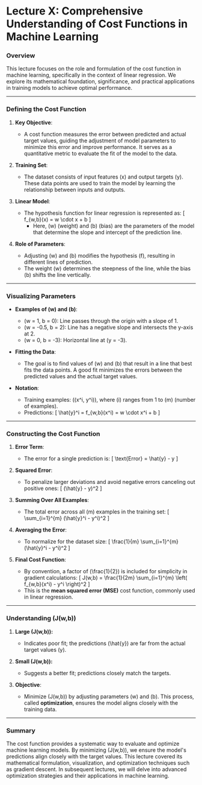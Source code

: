 # Lecture X: Comprehensive Understanding of Cost Functions in Machine Learning

### Overview
This lecture focuses on the role and formulation of the cost function in machine learning, specifically in the context of linear regression. We explore its mathematical foundation, significance, and practical applications in training models to achieve optimal performance.

---

### Defining the Cost Function

1. **Key Objective**:
   - A cost function measures the error between predicted and actual target values, guiding the adjustment of model parameters to minimize this error and improve performance. It serves as a quantitative metric to evaluate the fit of the model to the data.

2. **Training Set**:
   - The dataset consists of input features \(x\) and output targets \(y\). These data points are used to train the model by learning the relationship between inputs and outputs.

3. **Linear Model**:
   - The hypothesis function for linear regression is represented as:
     \[
     f_{w,b}(x) = w \cdot x + b
     \]
     - Here, \(w\) (weight) and \(b\) (bias) are the parameters of the model that determine the slope and intercept of the prediction line.

4. **Role of Parameters**:
   - Adjusting \(w\) and \(b\) modifies the hypothesis \(f\), resulting in different lines of prediction.
   - The weight \(w\) determines the steepness of the line, while the bias \(b\) shifts the line vertically.

---

### Visualizing Parameters

- **Examples of \(w\) and \(b\)**:
  - \(w = 1, b = 0\): Line passes through the origin with a slope of 1.
  - \(w = -0.5, b = 2\): Line has a negative slope and intersects the y-axis at 2.
  - \(w = 0, b = -3\): Horizontal line at \(y = -3\).

- **Fitting the Data**:
  - The goal is to find values of \(w\) and \(b\) that result in a line that best fits the data points. A good fit minimizes the errors between the predicted values and the actual target values.

- **Notation**:
  - Training examples: \((x^i, y^i)\), where \(i\) ranges from 1 to \(m\) (number of examples).
  - Predictions:
    \[
    \hat{y}^i = f_{w,b}(x^i) = w \cdot x^i + b
    \]

---

### Constructing the Cost Function

1. **Error Term**:
   - The error for a single prediction is:
     \[
     \text{Error} = \hat{y} - y
     \]

2. **Squared Error**:
   - To penalize larger deviations and avoid negative errors canceling out positive ones:
     \[
     (\hat{y} - y)^2
     \]

3. **Summing Over All Examples**:
   - The total error across all \(m\) examples in the training set:
     \[
     \sum_{i=1}^{m} (\hat{y}^i - y^i)^2
     \]

4. **Averaging the Error**:
   - To normalize for the dataset size:
     \[
     \frac{1}{m} \sum_{i=1}^{m} (\hat{y}^i - y^i)^2
     \]

5. **Final Cost Function**:
   - By convention, a factor of \(\frac{1}{2}\) is included for simplicity in gradient calculations:
     \[
     J(w,b) = \frac{1}{2m} \sum_{i=1}^{m} \left( f_{w,b}(x^i) - y^i \right)^2
     \]
   - This is the **mean squared error (MSE)** cost function, commonly used in linear regression.

---

### Understanding \(J(w,b)\)

1. **Large \(J(w,b)\):**
   - Indicates poor fit; the predictions \(\hat{y}\) are far from the actual target values \(y\).

2. **Small \(J(w,b)\):**
   - Suggests a better fit; predictions closely match the targets.

3. **Objective**:
   - Minimize \(J(w,b)\) by adjusting parameters \(w\) and \(b\). This process, called **optimization**, ensures the model aligns closely with the training data.

---

### Summary

The cost function provides a systematic way to evaluate and optimize machine learning models. By minimizing \(J(w,b)\), we ensure the model's predictions align closely with the target values. This lecture covered its mathematical formulation, visualization, and optimization techniques such as gradient descent. In subsequent lectures, we will delve into advanced optimization strategies and their applications in machine learning.


